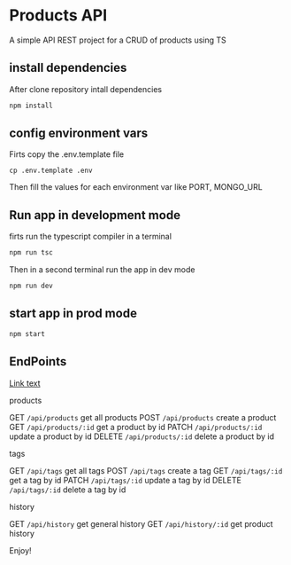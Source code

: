 # Products API

A simple API REST project for a CRUD of products using TS

## install dependencies

After clone repository intall dependencies

```bash
npm install
```

## config environment vars

Firts copy the .env.template file

```cp .env.template .env```

Then fill the values for each environment var like PORT, MONGO_URL

## Run app in development mode

firts run the typescript compiler in a terminal

```bash
npm run tsc
```

Then in a second terminal run the app in dev mode

```bash
npm run dev
```

## start app in prod mode

```bash
npm start
```

## EndPoints

[Link text](https://documenter.getpostman.com/view/20772701/2s9YJaX3u2)

products

GET ```/api/products``` get all products
POST ```/api/products``` create a product
GET ```/api/products/:id``` get a product by id
PATCH ```/api/products/:id``` update a product by id
DELETE ```/api/products/:id``` delete a product by id

tags

GET ```/api/tags``` get all tags
POST ```/api/tags``` create a tag
GET ```/api/tags/:id``` get a tag by id
PATCH ```/api/tags/:id``` update a tag by id
DELETE ```/api/tags/:id``` delete a tag by id

history

GET ```/api/history``` get general history
GET ```/api/history/:id``` get product history

Enjoy!
